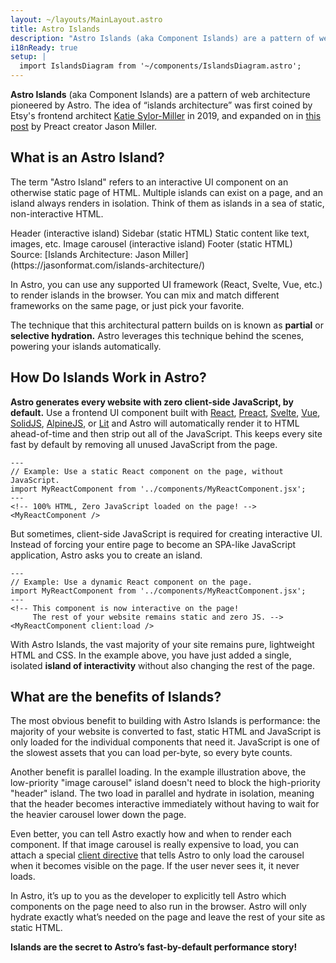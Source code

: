 ```yaml
---
layout: ~/layouts/MainLayout.astro
title: Astro Islands
description: "Astro Islands (aka Component Islands) are a pattern of web architecture pioneered by Astro. “Islands architecture” was first coined by Etsy's frontend architect Katie Sylor-Miller in 2019, and expanded on by Preact creator Jason Miller."
i18nReady: true
setup: |
  import IslandsDiagram from '~/components/IslandsDiagram.astro';
---
```


**Astro Islands** (aka Component Islands) are a pattern of web architecture pioneered by Astro. The idea of “islands architecture” was first coined by Etsy's frontend architect [Katie Sylor-Miller](https://twitter.com/ksylor) in 2019, and expanded on in [this post](https://jasonformat.com/islands-architecture/) by Preact creator Jason Miller.

## What is an Astro Island?

The term "Astro Island" refers to an interactive UI component on an otherwise static page of HTML. Multiple islands can exist on a page, and an island always renders in isolation. Think of them as islands in a sea of static, non-interactive HTML.

<IslandsDiagram>
    <Fragment slot="headerApp">Header (interactive island)</Fragment>
    <Fragment slot="sidebarApp">Sidebar (static HTML)</Fragment>
    <Fragment slot="main">
        Static content like text, images, etc.
    </Fragment>
    <Fragment slot="carouselApp">Image carousel (interactive island)</Fragment>
    <Fragment slot="footer">Footer (static HTML)</Fragment>
    <Fragment slot="source">Source: [Islands Architecture: Jason Miller](https://jasonformat.com/islands-architecture/)</Fragment>
</IslandsDiagram>

In Astro, you can use any supported UI framework (React, Svelte, Vue, etc.) to render islands in the browser. You can mix and match different frameworks on the same page, or just pick your favorite.

The technique that this architectural pattern builds on is known as **partial** or **selective hydration.** Astro leverages this technique behind the scenes, powering your islands automatically. 

## How Do Islands Work in Astro?

**Astro generates every website with zero client-side JavaScript, by default.** Use a frontend UI component built with [React](https://reactjs.org/), [Preact](https://preactjs.com/), [Svelte](https://svelte.dev/), [Vue](https://vuejs.org/), [SolidJS](https://www.solidjs.com/), [AlpineJS](https://alpinejs.dev/), or [Lit](https://lit.dev/) and Astro will automatically render it to HTML ahead-of-time and then strip out all of the JavaScript. This keeps every site fast by default by removing all unused JavaScript from the page.

```astro title="src/pages/index.astro"
---
// Example: Use a static React component on the page, without JavaScript.
import MyReactComponent from '../components/MyReactComponent.jsx';
---
<!-- 100% HTML, Zero JavaScript loaded on the page! -->
<MyReactComponent />
```

But sometimes, client-side JavaScript is required for creating interactive UI. Instead of forcing your entire page to become an SPA-like JavaScript application, Astro asks you to create an island.

```astro title="src/pages/index.astro" ins="client:load"
---
// Example: Use a dynamic React component on the page.
import MyReactComponent from '../components/MyReactComponent.jsx';
---
<!-- This component is now interactive on the page! 
     The rest of your website remains static and zero JS. -->
<MyReactComponent client:load />
```

With Astro Islands, the vast majority of your site remains pure, lightweight HTML and CSS. In the example above, you have just added a single, isolated **island of interactivity** without also changing the rest of the page.

## What are the benefits of Islands?

The most obvious benefit to building with Astro Islands is performance: the majority of your website is converted to fast, static HTML and JavaScript is only loaded for the individual components that need it. JavaScript is one of the slowest assets that you can load per-byte, so every byte counts.

Another benefit is parallel loading. In the example illustration above, the low-priority "image carousel" island doesn't need to block the high-priority "header" island. The two load in parallel and hydrate in isolation, meaning that the header becomes interactive immediately without having to wait for the heavier carousel lower down the page.

Even better, you can tell Astro exactly how and when to render each component. If that image carousel is really expensive to load, you can attach a special [client directive](/en/reference/directives-reference/#client-directives) that tells Astro to only load the carousel when it becomes visible on the page. If the user never sees it, it never loads.

In Astro, it’s up to you as the developer to explicitly tell Astro which components on the page need to also run in the browser. Astro will only hydrate exactly what’s needed on the page and leave the rest of your site as static HTML. 

**Islands are the secret to Astro’s fast-by-default performance story!**
